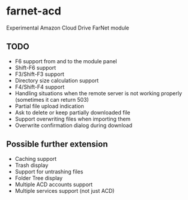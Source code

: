 # farnet-acd
Experimental Amazon Cloud Drive FarNet module

## TODO
* F6 support from and to the module panel
* Shift-F6 support
* F3/Shift-F3 support
* Directory size calculation support
* F4/Shift-F4 support
* Handling situations when the remote server is not working properly (sometimes it can return 503)
* Partial file upload indication
* Ask to delete or keep partially downloaded file
* Support overwriting files when importing them
* Overwrite confirmation dialog during download

## Possible further extension
* Caching support
* Trash display
* Support for untrashing files
* Folder Tree display
* Multiple ACD accounts support
* Multiple services support (not just ACD)
